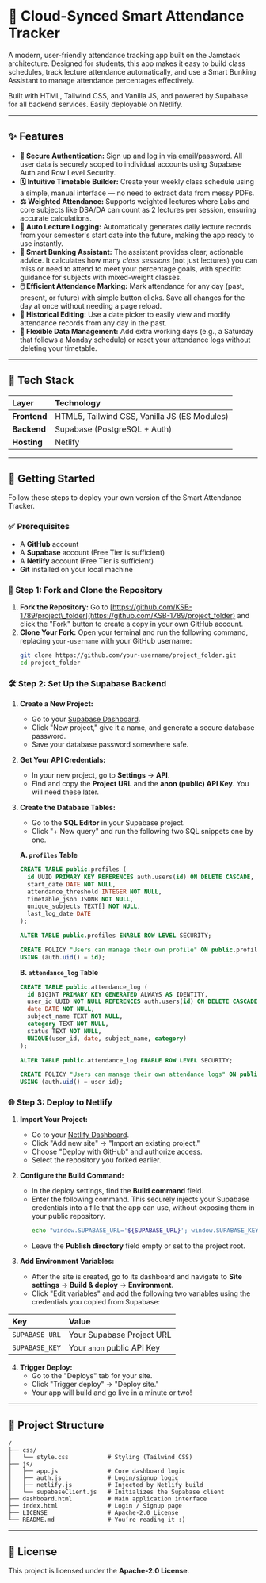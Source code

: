 # 🚀 Cloud-Synced Smart Attendance Tracker

A modern, user-friendly attendance tracking app built on the Jamstack architecture. Designed for students, this app makes it easy to build class schedules, track lecture attendance automatically, and use a Smart Bunking Assistant to manage attendance percentages effectively.

Built with HTML, Tailwind CSS, and Vanilla JS, and powered by Supabase for all backend services. Easily deployable on Netlify.

-----

## ✨ Features

  * **🔐 Secure Authentication:** Sign up and log in via email/password. All user data is securely scoped to individual accounts using Supabase Auth and Row Level Security.
  * **🗓️ Intuitive Timetable Builder:** Create your weekly class schedule using a simple, manual interface — no need to extract data from messy PDFs.
  * **⚖️ Weighted Attendance:** Supports weighted lectures where Labs and core subjects like DSA/DA can count as 2 lectures per session, ensuring accurate calculations.
  * **🤖 Auto Lecture Logging:** Automatically generates daily lecture records from your semester's start date into the future, making the app ready to use instantly.
  * **🧠 Smart Bunking Assistant:** The assistant provides clear, actionable advice. It calculates how many *class sessions* (not just lectures) you can miss or need to attend to meet your percentage goals, with specific guidance for subjects with mixed-weight classes.
  * **🖱️ Efficient Attendance Marking:** Mark attendance for any day (past, present, or future) with simple button clicks. Save all changes for the day at once without needing a page reload.
  * **📅 Historical Editing:** Use a date picker to easily view and modify attendance records from any day in the past.
  * **🧹 Flexible Data Management:** Add extra working days (e.g., a Saturday that follows a Monday schedule) or reset your attendance logs without deleting your timetable.

-----

## 🧰 Tech Stack

| Layer      | Technology                               |
| :--------- | :--------------------------------------- |
| **Frontend** | HTML5, Tailwind CSS, Vanilla JS (ES Modules) |
| **Backend** | Supabase (PostgreSQL + Auth)             |
| **Hosting** | Netlify                                  |

-----

## 🚀 Getting Started

Follow these steps to deploy your own version of the Smart Attendance Tracker.

### ✅ Prerequisites

  * A **GitHub** account
  * A **Supabase** account (Free Tier is sufficient)
  * A **Netlify** account (Free Tier is sufficient)
  * **Git** installed on your local machine

### 🧾 Step 1: Fork and Clone the Repository

1.  **Fork the Repository:** Go to [https://github.com/KSB-1789/project\_folder](https://github.com/KSB-1789/project_folder) and click the "Fork" button to create a copy in your own GitHub account.
2.  **Clone Your Fork:** Open your terminal and run the following command, replacing `your-username` with your GitHub username:
    ```bash
    git clone https://github.com/your-username/project_folder.git
    cd project_folder
    ```

### 🛠️ Step 2: Set Up the Supabase Backend

1.  **Create a New Project:**

      * Go to your [Supabase Dashboard](https://supabase.com/dashboard).
      * Click "New project," give it a name, and generate a secure database password.
      * Save your database password somewhere safe.

2.  **Get Your API Credentials:**

      * In your new project, go to **Settings** → **API**.
      * Find and copy the **Project URL** and the **anon (public) API Key**. You will need these later.

3.  **Create the Database Tables:**

      * Go to the **SQL Editor** in your Supabase project.
      * Click "+ New query" and run the following two SQL snippets one by one.

    **A. `profiles` Table**

    ```sql
    CREATE TABLE public.profiles (
      id UUID PRIMARY KEY REFERENCES auth.users(id) ON DELETE CASCADE,
      start_date DATE NOT NULL,
      attendance_threshold INTEGER NOT NULL,
      timetable_json JSONB NOT NULL,
      unique_subjects TEXT[] NOT NULL,
      last_log_date DATE
    );

    ALTER TABLE public.profiles ENABLE ROW LEVEL SECURITY;

    CREATE POLICY "Users can manage their own profile" ON public.profiles FOR ALL
    USING (auth.uid() = id);
    ```

    **B. `attendance_log` Table**

    ```sql
    CREATE TABLE public.attendance_log (
      id BIGINT PRIMARY KEY GENERATED ALWAYS AS IDENTITY,
      user_id UUID NOT NULL REFERENCES auth.users(id) ON DELETE CASCADE,
      date DATE NOT NULL,
      subject_name TEXT NOT NULL,
      category TEXT NOT NULL,
      status TEXT NOT NULL,
      UNIQUE(user_id, date, subject_name, category)
    );

    ALTER TABLE public.attendance_log ENABLE ROW LEVEL SECURITY;

    CREATE POLICY "Users can manage their own attendance logs" ON public.attendance_log FOR ALL
    USING (auth.uid() = user_id);
    ```

### 🌐 Step 3: Deploy to Netlify

1.  **Import Your Project:**

      * Go to your [Netlify Dashboard](https://app.netlify.com/).
      * Click "Add new site" → "Import an existing project."
      * Choose "Deploy with GitHub" and authorize access.
      * Select the repository you forked earlier.

2.  **Configure the Build Command:**

      * In the deploy settings, find the **Build command** field.
      * Enter the following command. This securely injects your Supabase credentials into a file that the app can use, without exposing them in your public repository.
        ```bash
        echo "window.SUPABASE_URL='${SUPABASE_URL}'; window.SUPABASE_KEY='${SUPABASE_KEY}';" > js/netlify.js
        ```
      * Leave the **Publish directory** field empty or set to the project root.

3.  **Add Environment Variables:**

      * After the site is created, go to its dashboard and navigate to **Site settings** → **Build & deploy** → **Environment**.
      * Click "Edit variables" and add the following two variables using the credentials you copied from Supabase:

| Key             | Value                    |
| :-------------- | :----------------------- |
| `SUPABASE_URL`  | Your Supabase Project URL  |
| `SUPABASE_KEY`  | Your `anon` public API Key |

4.  **Trigger Deploy:**
      * Go to the "Deploys" tab for your site.
      * Click "Trigger deploy" → "Deploy site."
      * Your app will build and go live in a minute or two\!

-----

## 📁 Project Structure

```
/
├── css/
│   └── style.css           # Styling (Tailwind CSS)
├── js/
│   ├── app.js              # Core dashboard logic
│   ├── auth.js             # Login/signup logic
│   ├── netlify.js          # Injected by Netlify build
│   └── supabaseClient.js   # Initializes the Supabase client
├── dashboard.html          # Main application interface
├── index.html              # Login / Signup page
├── LICENSE                 # Apache-2.0 License
└── README.md               # You’re reading it :)
```

-----

## 📄 License

This project is licensed under the **Apache-2.0 License**.
